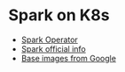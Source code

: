 # Spark on K8s

- [Spark Operator](https://github.com/GoogleCloudPlatform/spark-on-k8s-operator)
- [Spark official info](https://spark.apache.org/docs/latest/running-on-kubernetes.html)
- [Base images from Google](https://gcr.io/spark-operator/spark)

